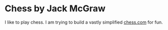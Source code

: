 # Chess by Jack McGraw

I like to play chess. I am trying to build a vastly simplified [chess.com](https://www.chess.com/) for fun.
